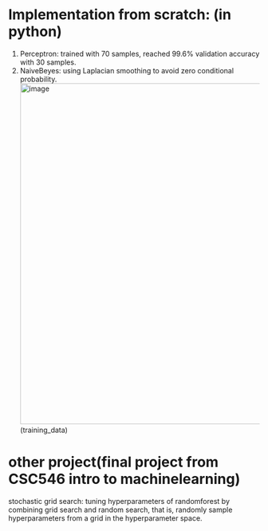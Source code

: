 # Implementation from scratch: (in python)
  1. Perceptron: trained with 70 samples, reached 99.6% validation accuracy with 30 samples.
  2. NaiveBeyes: using Laplacian smoothing to avoid zero conditional probability.
    <img width="684" alt="image" src="https://user-images.githubusercontent.com/83719401/160287863-b52c92c7-0e85-4451-aba8-567f6392fdc1.png">
    (training_data)


# other project(final project from CSC546 intro to machinelearning)
stochastic grid search: tuning hyperparameters of randomforest by combining grid search and random search, that is, randomly sample hyperparameters from a grid in the hyperparameter space. 
